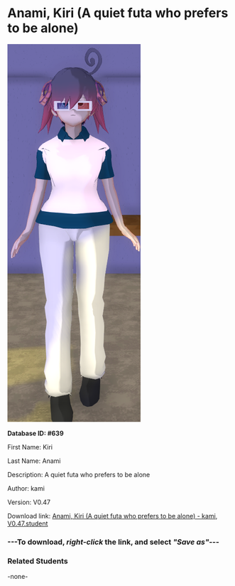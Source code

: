 # Anami, Kiri (A quiet futa who prefers to be alone)

<img src="Files/Anami, Kiri (A quiet futa who prefers to be alone).png" title="Anami, Kiri (A quiet futa who prefers to be alone) - kami, V0.47">

**Database ID: #639**

First Name: Kiri

Last Name: Anami

Description: A quiet futa who prefers to be alone

Author: kami

Version: V0.47

Download link: <a href="https://raw.githubusercontent.com/Arbiter1223/Daigaku-Gurashi-Custom-Students/master/Students/Files/Anami%2C%20Kiri%20(A%20quiet%20futa%20who%20prefers%20to%20be%20alone)%20-%20kami%2C%20V0.47.student">Anami, Kiri (A quiet futa who prefers to be alone) - kami, V0.47.student</a>

### ---**To download, _right-click_ the link, and select _"Save as"_**---

### Related Students

-none-
